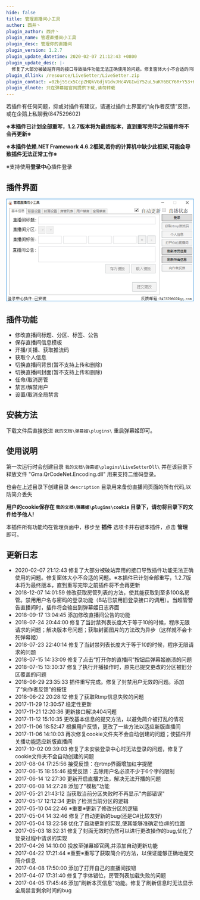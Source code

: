 ```yaml
---
hide: false
title: 管理直播间小工具
auther: 西井丶
plugin_author: 西井丶
plugin_name: 管理直播间小工具
plugin_desc: 管理你的直播间
plugin_version: 1.2.7
plugin_update_datetime: 2020-02-07 21:12:43 +0800
plugin_update_desc: |-
  修复了大部分被破站弃用的接口导致插件功能无法正确使用的问题。修复窗体大小不合适的问题。※本插件已计划全部重写，1.2.7版本将为最终版本，直到重写完毕之前插件将不会再更新
plugin_dllink: /resource/LiveSetter/LiveSetter.zip
plugin_contact: =02bj5Scx5CcpZHQkVGdjVGdvJHc4VGIwiY52uL5uKY6BCY6R+Y53+K6YKa6ueZ6Eq552uL5S+o5syp5
plugin_dlnote: 只在弹幕姬官网提供下载,请勿转载
---
```


若插件有任何问题，抑或对插件有建议，请通过插件主界面的“向作者反馈”反馈，或在企鹅上私聊我(847529602)

**※本插件已计划全部重写，1.2.7版本将为最终版本，直到重写完毕之前插件将不会再更新※**

**※本插件依赖.NET Framework 4.6.2框架,若你的计算机中缺少此框架,可能会导致插件无法正常工作※**

※支持使用**登录中心**插件登录

插件界面
---
<img class="shadow" src="/resource/LiveSetter/preview.png" alt="插件界面" />

插件功能
---
- 修改直播间标题、分区、标签、公告
- 保存直播间信息模板
- 开播/关播、获取推流码
- 获取个人信息
- 切换直播间背景(暂不支持上传和删除)
- 切换直播间封面(暂不支持上传和删除)
- 任命/取消房管
- 禁言/解禁用户
- 设置/取消全局禁言

安装方法
---
下载文件后直接放进 `我的文档\弹幕姬\plugins\` 重启弹幕姬即可。

使用说明
---

第一次运行时会创建目录 `我的文档\弹幕姬\plugins\LiveSetterDll\` 并在该目录下释放文件 "Gma.QrCodeNet.Encoding.dll" 用来支持二维码登录。

也会在上述目录下创建目录 `description` 目录用来备份直播间页面的所有代码,以防简介丢失

**用户的cookie保存在 `我的文档\弹幕姬\plugins\cookie` 目录下，请勿将目录下的文件给予他人!**

本插件所有功能均在管理页面中，移步至 **插件** 选项卡并右键本插件，点击 **管理** 即可。

更新日志
---
- 2020-02-07 21:12:43 修复了大部分被破站弃用的接口导致插件功能无法正确使用的问题。修复窗体大小不合适的问题。※本插件已计划全部重写，1.2.7版本将为最终版本，直到重写完毕之前插件将不会再更新
- 2018-12-07 14:01:59 修改获取房管列表的方法，使其能获取到至多100名房管。禁用用户名与密码的登录功能（B站已禁用旧登录接口的调用）。当超管警告直播间时，插件将会输出到弹幕姬日志界面
- 2018-09-17 13:04:45 添加修改直播间公告的功能
- 2018-07-24 20:44:00 修复了当封禁列表长度大于等于10的时候，程序无限请求的问题；解决版本号问题；获取封面图片的方法改为异步（这样就不会卡死弹幕姬）
- 2018-07-23 22:40:14 修复了当封禁列表长度大于等于10的时候，程序无限请求的问题
- 2018-07-15 14:33:09 修复了点击“打开你的直播间”按钮后弹幕姬崩溃的问题
- 2018-07-15 13:30:37 修复了执行开播操作时，原先已提交更改的分区被旧分区覆盖的问题
- 2018-06-29 23:35:33 插件重写完成。修复了封禁用户无效的问题。添加了“向作者反馈”的按钮
- 2018-06-22 20:28:12 修复了获取Rtmp信息失败的问题
- 2017-11-29 12:30:57 稳定性更新
- 2017-11-21 12:20:36 更新接口解决404问题
- 2017-11-12 15:10:35 更改基本信息的提交方法，以避免简介被打乱的情况
- 2017-11-06 18:52:47 根据用户反馈，更改了一些方法以适应新版直播间
- 2017-11-06 14:10:03 再次修复cookie文件夹不会自动创建的问题；使插件开关播功能适应新版直播间
- 2017-10-02 09:39:03 修复了未安装登录中心时无法登录的问题，修复了cookie文件夹不会自动创建的问题
- 2017-08-04 17:25:56 接受反馈：在rtmp界面增加红字提醒
- 2017-06-15 18:55:46 接受反馈：去除用户名必须不少于6个字的限制
- 2017-06-14 12:27:30 更新开启直播方法，解决无法开播的问题
- 2017-06-08 14:27:28 添加了"模板"功能
- 2017-05-21 21:43:12 当获取当前分区失败时不再显示"内部错误"
- 2017-05-17 12:12:34 更新了检测当前分区的逻辑
- 2017-05-10 04:22:46 ※重要※更新了修改分区的逻辑
- 2017-05-04 14:32:46 修复了自动更新的bug(还是C#比较友好)
- 2017-05-04 13:22:58 优化了自动更新的实现,使其能够准确定位dll的位置
- 2017-05-03 18:32:31 修复了封面无效时仍然可以进行更改操作的bug,优化了登录过程中请求的实现
- 2017-04-26 14:10:00 投放至弹幕姬官网,并添加自动更新功能
- 2017-04-22 17:21:44 ※重要※重写了获取简介的方法，以保证能够正确地提交简介信息
- 2017-04-08 17:50:00 添加了打开自己的直播间按钮
- 2017-04-07 17:31:40 修复了字体错位，房管列表加载失败的问题
- 2017-04-05 17:45:46 添加"刷新本页信息"功能。修复了刷新信息时无法显示全局禁言剩余时间的bug